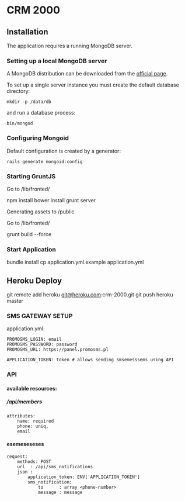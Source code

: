 CRM 2000
========

Installation
------------

The application requires a running MongoDB server.

### Setting up a local MongoDB server

A MongoDB distribution can be downloaded from the [official page](http://www.mongodb.org/downloads).

To set up a single server instance you must create the default database directory:

    mkdir -p /data/db

and run a database process:

    bin/mongod


### Configuring Mongoid

Default configuration is created by a generator:

    rails generate mongoid:config

### Starting GruntJS

  Go to /lib/fronted/

  npm install
  bower install
  grunt server

Generating assets to /public

  Go to /lib/fronted/

  grunt build --force

### Start Application
bundle install
cp application.yml.example application.yml

## Heroku Deploy
git remote add heroku git@heroku.com:crm-2000.git
git push heroku master

### SMS GATEWAY SETUP

application.yml:

    PROMOSMS_LOGIN: email
    PROMOSMS_PASSWORD: password
    PROMOSMS_URL: https://panel.promosms.pl

    APPLICATION_TOKEN: token # allows sending smsemesssems using API

### API

#### available resources:

##### /api/members

    attributes:
        name: required
        phone: uniq,
        email

#### esemeseseses

    request:
        methods: POST
        url  : /api/sms_notifications
        json :
            application_token: ENV['APPLICATION_TOKEN']
            sms_notification:
                to      : array <phone-number>
                message : message
